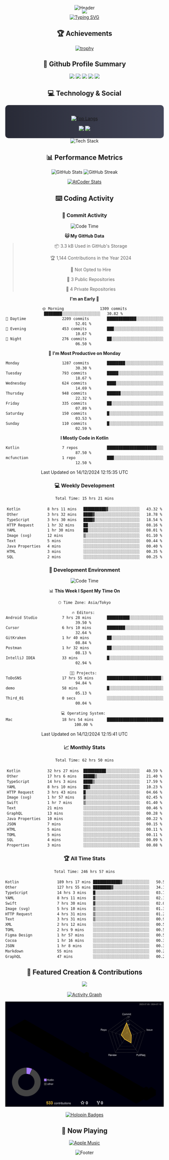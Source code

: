 <div align="center">
  
![Header](https://capsule-render.vercel.app/api?type=waving&color=gradient&customColorList=12&height=300&section=header&text=Welcome%20to%20Batapii's%20Universe&fontSize=50&animation=fadeIn&fontAlignY=40&desc=Android%20Developer%20|%20Kotlin%20LOVE%20)

<div style="margin-top: -20px;">
  <img src="https://readme-typing-svg.herokuapp.com/?lines=Crafting+Android+Experiences;Building+Tomorrow's+Apps+Today;Always+Learning,+Always+Growing&font=Fira%20Code&center=true&width=440&height=45&color=f75c7e&vCenter=true&size=22&pause=1000">
</div>

<a href="https://git.io/typing-svg">
  <img src="https://readme-typing-svg.demolab.com?font=Fira+Code&weight=600&size=28&duration=4000&pause=1000&center=true&vCenter=true&width=800&lines=Hey+there!+I'm+Batapii+%F0%9F%91%8B;Android+Developer+from+Japan+%F0%9F%87%AF%F0%9F%87%B5" alt="Typing SVG" />
</a>

## 🏆 Achievements

[![trophy](https://github-profile-trophy.vercel.app/?username=batapii&theme=onestar&no-frame=true&no-bg=true&column=8&rank=SECRET,SSS,SS,S,AAA,AA,A,B,C,?&margin-w=10&margin-h=10)](https://github.com/ryo-ma/github-profile-trophy)

## 🎯 Github Profile Summary

<div align="center">
  <img src="http://github-profile-summary-cards.vercel.app/api/cards/profile-details?username=batapii&theme=radical" />
  <img src="http://github-profile-summary-cards.vercel.app/api/cards/repos-per-language?username=batapii&theme=radical" />
  <img src="http://github-profile-summary-cards.vercel.app/api/cards/most-commit-language?username=batapii&theme=radical" />
  <img src="http://github-profile-summary-cards.vercel.app/api/cards/stats?username=batapii&theme=radical" />
  <img src="http://github-profile-summary-cards.vercel.app/api/cards/productive-time?username=batapii&theme=radical" />
</div>

## 💻 Technology & Social

<div align="center" style="background: linear-gradient(to right, #282A36, #44475A); padding: 20px; border-radius: 10px;">

[![Top Langs](https://github-readme-stats.vercel.app/api/top-langs/?username=batapii
)](https://github.com/anuraghazra/github-readme-stats)

<div style="margin-top: 15px">
<a href="https://github.com/batapii"><img src="https://img.shields.io/github/followers/batapii?style=for-the-badge&logo=github&label=Follow&color=ff6e96&labelColor=282A36"/></a>
<a href="https://twitter.com/batapii3939"><img src="https://img.shields.io/twitter/follow/batapii?style=for-the-badge&logo=twitter&color=1DA1F2&labelColor=282A36&label= Twitter"/></a>
</div>

</div>

<div align="center">
<img src="https://github-readme-tech-stack.vercel.app/api/cards?title=Tech+Stack&align=center&titleAlign=center&fontSize=20&lineHeight=10&lineCount=4&theme=github_dark&width=800&bg=%230D1117&badge=%23161B22&border=%2321262D&titleColor=%2358A6FF&line1=kotlin%2Ckotlin%2C0095D5%3Bandroid%2Candroid%2C00ff00%3Bjetpackcompose%2Cjetpack%2C4285F4%3B&line2=swift%2Cswift%2CFA7343%3Bfirebase%2Cfirebase%2CFFCA28%3Bgithub%2Cgithub%2C181717%3B&line3=typescript%2Ctypescript%2C3178C6%3Bgraphql%2Cgraphql%2CE10098%3Bsupabase%2Csupabase%2C3FCF8E%3B&line4=gradle%2Cgradle%2C02303A%3Bgitkraken%2Cgitkraken%2C179287%3Bpostman%2Cpostman%2CFF6C37%3B" alt="Tech Stack" />
</div>



## 📊 Performance Metrics

<div align="center">

![GitHub Stats](https://github-readme-stats.vercel.app/api?username=batapii&show_icons=true&theme=radical&hide_border=true&bg_color=0D1117)
![GitHub Streak](https://github-readme-streak-stats.herokuapp.com/?user=batapii&theme=radical&hide_border=true&background=0D1117)

[![AtCoder Stats](https://atcoder-readme-stats.vercel.app/stats/batapii3939?theme=dark&show_history=5&width=495)](https://github.com/iwbc-mzk/atcoder-readme-stats)

</div>

## ⌨️ Coding Activity

### 🌟 Commit Activity
<!--START_SECTION:commit-stats-->
![Code Time](http://img.shields.io/badge/Code%20Time-374%20hrs%2052%20mins-blue)

**🐱 My GitHub Data** 

> 📦 3.3 kB Used in GitHub's Storage 
 > 
> 🏆 1,144 Contributions in the Year 2024
 > 
> 🚫 Not Opted to Hire
 > 
> 📜 3 Public Repositories 
 > 
> 🔑 4 Private Repositories 
 > 
**I'm an Early 🐤** 

```text
🌞 Morning                1309 commits        ████████░░░░░░░░░░░░░░░░░   30.82 % 
🌆 Daytime                2209 commits        █████████████░░░░░░░░░░░░   52.01 % 
🌃 Evening                453 commits         ███░░░░░░░░░░░░░░░░░░░░░░   10.67 % 
🌙 Night                  276 commits         ██░░░░░░░░░░░░░░░░░░░░░░░   06.50 % 
```
📅 **I'm Most Productive on Monday** 

```text
Monday                   1287 commits        ████████░░░░░░░░░░░░░░░░░   30.30 % 
Tuesday                  793 commits         █████░░░░░░░░░░░░░░░░░░░░   18.67 % 
Wednesday                624 commits         ████░░░░░░░░░░░░░░░░░░░░░   14.69 % 
Thursday                 948 commits         ██████░░░░░░░░░░░░░░░░░░░   22.32 % 
Friday                   335 commits         ██░░░░░░░░░░░░░░░░░░░░░░░   07.89 % 
Saturday                 150 commits         █░░░░░░░░░░░░░░░░░░░░░░░░   03.53 % 
Sunday                   110 commits         █░░░░░░░░░░░░░░░░░░░░░░░░   02.59 % 
```


**I Mostly Code in Kotlin** 

```text
Kotlin                   7 repos             ██████████████████████░░░   87.50 % 
mcfunction               1 repo              ███░░░░░░░░░░░░░░░░░░░░░░   12.50 % 
```




 Last Updated on 14/12/2024 12:15:35 UTC
<!--END_SECTION:commit-stats-->

### 💻 Weekly Development
<!--START_SECTION:wakatime-->

```txt
Total Time: 15 hrs 21 mins

Kotlin            8 hrs 11 mins   ██████████▓░░░░░░░░░░░░░░   43.32 %
Other             3 hrs 32 mins   ████▓░░░░░░░░░░░░░░░░░░░░   18.78 %
TypeScript        3 hrs 30 mins   ████▓░░░░░░░░░░░░░░░░░░░░   18.54 %
HTTP Request      1 hr 32 mins    ██░░░░░░░░░░░░░░░░░░░░░░░   08.16 %
YAML              1 hr 30 mins    ██░░░░░░░░░░░░░░░░░░░░░░░   08.01 %
Image (svg)       12 mins         ▒░░░░░░░░░░░░░░░░░░░░░░░░   01.10 %
Text              5 mins          ░░░░░░░░░░░░░░░░░░░░░░░░░   00.44 %
Java Properties   4 mins          ░░░░░░░░░░░░░░░░░░░░░░░░░   00.40 %
HTML              3 mins          ░░░░░░░░░░░░░░░░░░░░░░░░░   00.35 %
SQL               2 mins          ░░░░░░░░░░░░░░░░░░░░░░░░░   00.25 %
```

<!--END_SECTION:wakatime-->

### 🔨 Development Environment
<!--START_SECTION:dev-stats-->
![Code Time](http://img.shields.io/badge/Code%20Time-374%20hrs%2052%20mins-blue)

📊 **This Week I Spent My Time On** 

```text
🕑︎ Time Zone: Asia/Tokyo

🔥 Editors: 
Android Studio           7 hrs 28 mins       ██████████░░░░░░░░░░░░░░░   39.50 % 
Cursor                   6 hrs 10 mins       ████████░░░░░░░░░░░░░░░░░   32.64 % 
GitKraken                1 hr 40 mins        ██░░░░░░░░░░░░░░░░░░░░░░░   08.84 % 
Postman                  1 hr 32 mins        ██░░░░░░░░░░░░░░░░░░░░░░░   08.13 % 
IntelliJ IDEA            33 mins             █░░░░░░░░░░░░░░░░░░░░░░░░   02.94 % 

🐱‍💻 Projects: 
ToDoSNS                  17 hrs 55 mins      ████████████████████████░   94.84 % 
demo                     58 mins             █░░░░░░░░░░░░░░░░░░░░░░░░   05.13 % 
Third_01                 0 secs              ░░░░░░░░░░░░░░░░░░░░░░░░░   00.04 % 

💻 Operating System: 
Mac                      18 hrs 54 mins      █████████████████████████   100.00 % 
```


 Last Updated on 14/12/2024 12:15:41 UTC
<!--END_SECTION:dev-stats-->

### 📈 Monthly Stats
<!--START_SECTION:wakamonth-->

```txt
Total Time: 62 hrs 50 mins

Kotlin            32 hrs 27 mins  ██████████░░░░░░░░░░░░░░░   40.59 %
Other             17 hrs 6 mins   █████▒░░░░░░░░░░░░░░░░░░░   21.40 %
TypeScript        14 hrs 3 mins   ████▒░░░░░░░░░░░░░░░░░░░░   17.59 %
YAML              8 hrs 10 mins   ██▓░░░░░░░░░░░░░░░░░░░░░░   10.23 %
HTTP Request      3 hrs 43 mins   █░░░░░░░░░░░░░░░░░░░░░░░░   04.66 %
Image (svg)       1 hr 57 mins    ▓░░░░░░░░░░░░░░░░░░░░░░░░   02.45 %
Swift             1 hr 7 mins     ▒░░░░░░░░░░░░░░░░░░░░░░░░   01.40 %
Text              21 mins         ░░░░░░░░░░░░░░░░░░░░░░░░░   00.46 %
GraphQL           13 mins         ░░░░░░░░░░░░░░░░░░░░░░░░░   00.28 %
Java Properties   10 mins         ░░░░░░░░░░░░░░░░░░░░░░░░░   00.22 %
JSON              7 mins          ░░░░░░░░░░░░░░░░░░░░░░░░░   00.15 %
HTML              5 mins          ░░░░░░░░░░░░░░░░░░░░░░░░░   00.11 %
TOML              5 mins          ░░░░░░░░░░░░░░░░░░░░░░░░░   00.11 %
SQL               4 mins          ░░░░░░░░░░░░░░░░░░░░░░░░░   00.09 %
Properties        3 mins          ░░░░░░░░░░░░░░░░░░░░░░░░░   00.08 %
```

<!--END_SECTION:wakamonth-->

### 🏆 All Time Stats
<!--START_SECTION:wakaalltime-->

```txt
Total Time: 246 hrs 57 mins

Kotlin                 189 hrs 17 mins ████████████▓░░░░░░░░░░░░   50.50 %
Other                  127 hrs 55 mins ████████▓░░░░░░░░░░░░░░░░   34.12 %
TypeScript             14 hrs 3 mins   █░░░░░░░░░░░░░░░░░░░░░░░░   03.75 %
YAML                   8 hrs 11 mins   ▓░░░░░░░░░░░░░░░░░░░░░░░░   02.18 %
Swift                  7 hrs 30 mins   ▓░░░░░░░░░░░░░░░░░░░░░░░░   02.00 %
Image (svg)            5 hrs 10 mins   ▒░░░░░░░░░░░░░░░░░░░░░░░░   01.38 %
HTTP Request           4 hrs 31 mins   ▒░░░░░░░░░░░░░░░░░░░░░░░░   01.21 %
Text                   3 hrs 31 mins   ▒░░░░░░░░░░░░░░░░░░░░░░░░   00.94 %
XML                    2 hrs 12 mins   ░░░░░░░░░░░░░░░░░░░░░░░░░   00.59 %
TOML                   2 hrs 9 mins    ░░░░░░░░░░░░░░░░░░░░░░░░░   00.58 %
Figma Design           1 hr 57 mins    ░░░░░░░░░░░░░░░░░░░░░░░░░   00.52 %
Cocoa                  1 hr 16 mins    ░░░░░░░░░░░░░░░░░░░░░░░░░   00.34 %
JSON                   1 hr 8 mins     ░░░░░░░░░░░░░░░░░░░░░░░░░   00.30 %
Markdown               55 mins         ░░░░░░░░░░░░░░░░░░░░░░░░░   00.25 %
GraphQL                47 mins         ░░░░░░░░░░░░░░░░░░░░░░░░░   00.21 %
```

<!--END_SECTION:wakaalltime-->


## 🌟 Featured Creation & Contributions

<div align="center">
  <a href="https://github.com/batapii/ToDoSNS">
    <img src="https://github-readme-stats.vercel.app/api/pin/?username=batapii&repo=ToDoSNS&theme=radical&hide_border=true&bg_color=0D1117" />
  </a>

[![Activity Graph](https://github-readme-activity-graph.vercel.app/graph?username=batapii&custom_title=Contribution%20Graph&hide_border=true&theme=radical&bg_color=0D1117)](https://github.com/ashutosh00710/github-readme-activity-graph)

![3D Contrib](./profile-3d-contrib/profile-night-rainbow.svg)

[![Holopin Badges](https://holopin.me/batapii)](https://holopin.io/@batapii)

</div>

## 🎵 Now Playing

<div align="center">
  
[![Apple Music](https://music-profile.rayriffy.com/theme/dark.svg?uid=001005.6598667d2ffd4a10a4f429edd0ba24c4.1156)](https://github.com/rayriffy/apple-music-github-profile)

</div>

![Footer](https://capsule-render.vercel.app/api?type=waving&color=gradient&customColorList=12&height=100&section=footer)

</div>
